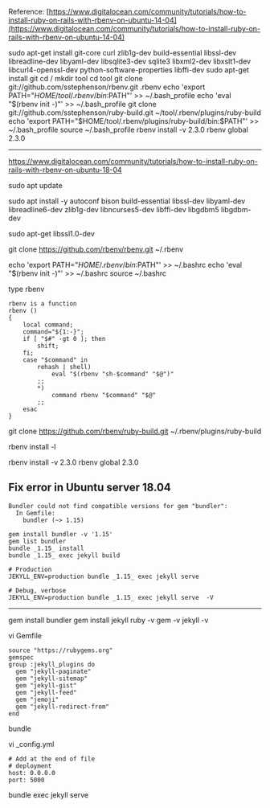 Reference:
[https://www.digitalocean.com/community/tutorials/how-to-install-ruby-on-rails-with-rbenv-on-ubuntu-14-04](https://www.digitalocean.com/community/tutorials/how-to-install-ruby-on-rails-with-rbenv-on-ubuntu-14-04)

sudo apt-get install git-core curl zlib1g-dev build-essential libssl-dev libreadline-dev libyaml-dev libsqlite3-dev sqlite3 libxml2-dev libxslt1-dev libcurl4-openssl-dev python-software-properties libffi-dev
sudo apt-get install git
cd /
mkdir tool
cd tool
git clone git://github.com/sstephenson/rbenv.git .rbenv
echo 'export PATH="$HOME/tool/.rbenv/bin:$PATH"' >> ~/.bash_profile
echo 'eval "$(rbenv init -)"' >> ~/.bash_profile
git clone git://github.com/sstephenson/ruby-build.git ~/tool/.rbenv/plugins/ruby-build
echo 'export PATH="$HOME/tool/.rbenv/plugins/ruby-build/bin:$PATH"' >> ~/.bash_profile
source ~/.bash_profile 
rbenv install -v 2.3.0
rbenv global 2.3.0




--------------------------

https://www.digitalocean.com/community/tutorials/how-to-install-ruby-on-rails-with-rbenv-on-ubuntu-18-04


sudo apt update

sudo apt install -y autoconf bison build-essential libssl-dev libyaml-dev libreadline6-dev zlib1g-dev libncurses5-dev libffi-dev libgdbm5 libgdbm-dev

sudo apt-get libssl1.0-dev


git clone https://github.com/rbenv/rbenv.git ~/.rbenv

echo 'export PATH="$HOME/.rbenv/bin:$PATH"' >> ~/.bashrc
echo 'eval "$(rbenv init -)"' >> ~/.bashrc
source ~/.bashrc

type rbenv
```
rbenv is a function
rbenv ()
{
    local command;
    command="${1:-}";
    if [ "$#" -gt 0 ]; then
        shift;
    fi;
    case "$command" in
        rehash | shell)
            eval "$(rbenv "sh-$command" "$@")"
        ;;
        *)
            command rbenv "$command" "$@"
        ;;
    esac
}
```

git clone https://github.com/rbenv/ruby-build.git ~/.rbenv/plugins/ruby-build

rbenv install -l

rbenv install -v 2.3.0
rbenv global 2.3.0


## Fix error in Ubuntu server 18.04

```
Bundler could not find compatible versions for gem "bundler":
  In Gemfile:
    bundler (~> 1.15)
```


```
gem install bundler -v '1.15'
gem list bundler
bundle _1.15_ install
bundle _1.15_ exec jekyll build

# Production
JEKYLL_ENV=production bundle _1.15_ exec jekyll serve 

# Debug, verbose
JEKYLL_ENV=production bundle _1.15_ exec jekyll serve  -V

```

------------------------------------

gem install bundler
gem install jekyll
ruby -v
gem -v
jekyll -v

vi Gemfile
```
source "https://rubygems.org"
gemspec
group :jekyll_plugins do
  gem "jekyll-paginate"
  gem "jekyll-sitemap"
  gem "jekyll-gist"
  gem "jekyll-feed"
  gem "jemoji"
  gem "jekyll-redirect-from"    
end
```

bundle

vi _config.yml
```
# Add at the end of file
# deployment
host: 0.0.0.0
port: 5000
```
bundle exec jekyll serve

